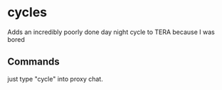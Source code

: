 # cycles
Adds an incredibly poorly done day night cycle to TERA because I was bored

## Commands
just type "cycle" into proxy chat.
